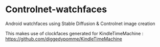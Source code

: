 # Controlnet-watchfaces
Android watchfaces using Stable Diffusion &amp; Controlnet image creation
 

This makes use of clockfaces generated for KindleTimeMachine : https://github.com/diggedypomme/KindleTimeMachine
